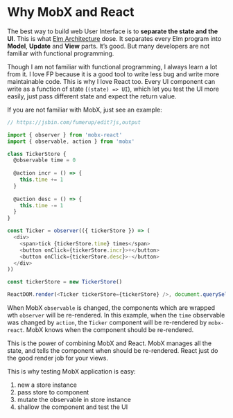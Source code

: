 # Why MobX and React

The best way to build web User Interface is to **separate the state and the UI**. This is what [Elm Architecture](http://guide.elm-lang.org/architecture/) dose. It separates every Elm program into **Model**, **Update** and **View** parts. It’s good. But many developers are not familiar with functional programming.

Though I am not familiar with functional programming, I always learn a lot from it. I love FP because it is a good tool to write less bug and write more maintainable code. This is why I love React too. Every UI component can write as a function of state (`(state) => UI`), which let you test the UI more easily, just pass different state and expect the return value.

If you are not familiar with MobX, just see an example:

```js
// https://jsbin.com/fumerup/edit?js,output

import { observer } from 'mobx-react'
import { observable, action } from 'mobx'

class TickerStore {
  @observable time = 0
  
  @action incr = () => {
    this.time += 1
  }
  
  @action desc = () => {
    this.time -= 1
  }
}

const Ticker = observer(({ tickerStore }) => (
  <div>
    <span>tick {tickerStore.time} times</span>
    <button onClick={tickerStore.incr}>+</button>
    <button onClick={tickerStore.desc}>-</button>
  </div>
))

const tickerStore = new TickerStore()

ReactDOM.render(<Ticker tickerStore={tickerStore} />, document.querySelector('#app'))
```

When MobX `observable` is changed, the components which are wrapped wth `observer` will be re-rendered. In this example, when the `time` observable was changed by `action`, the `Ticker` component will be re-rendered by `mobx-react`. MobX knows when the component should be re-rendered.

This is the power of combining MobX and React. MobX manages all the state, and tells the component when should be re-rendered. React just do the good render job for your views. 

This is why testing MobX application is easy:

1. new a store instance
2. pass store to component
3. mutate the observable in store instance
4. shallow the component and test the UI
